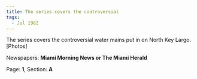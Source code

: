 ```yaml
---  
title: The series covers the controversial  
tags:  
  - Jul 1982  
---  
```

  
The series covers the controversial water mains put in on North Key Largo. [Photos]  
  
Newspapers: **Miami Morning News or The Miami Herald**  
  
Page: **1**, Section: **A** 
